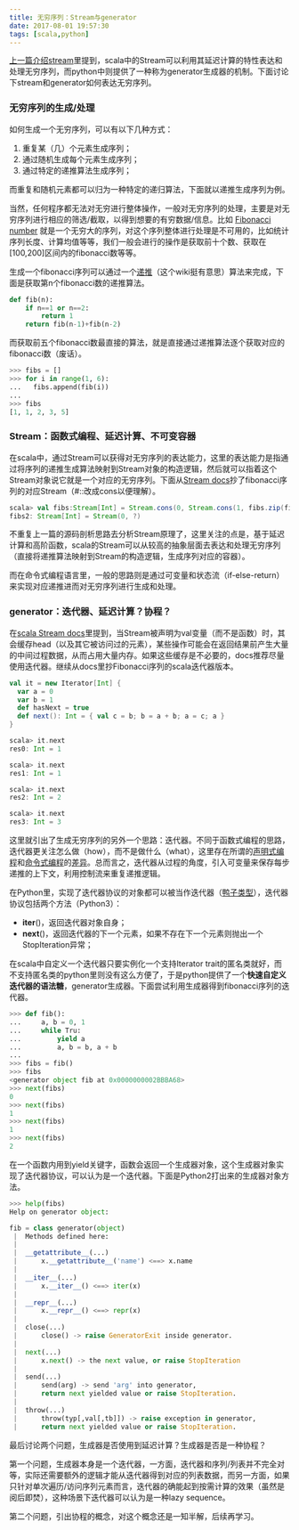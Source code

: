 ```yaml
---
title: 无穷序列：Stream与generator
date: 2017-08-01 19:57:30
tags: [scala,python]
---
```

[上一篇介绍stream](/2017/07/01/stream_in_scala/)里提到，scala中的Stream可以利用其延迟计算的特性表达和处理无穷序列，而python中则提供了一种称为generator生成器的机制。下面讨论下stream和generator如何表达无穷序列。

### 无穷序列的生成/处理

如何生成一个无穷序列，可以有以下几种方式：

1. 重复某（几）个元素生成序列；
2. 通过随机生成每个元素生成序列；
3. 通过特定的递推算法生成序列；

而重复和随机元素都可以归为一种特定的递归算法，下面就以递推生成序列为例。

当然，任何程序都无法对无穷进行整体操作，一般对无穷序列的处理，主要是对无穷序列进行相应的筛选/截取，以得到想要的有穷数据/信息。比如 [Fibonacci number](https://en.wikipedia.org/wiki/Fibonacci_number) 就是一个无穷大的序列，对这个序列整体进行处理是不可用的，比如统计序列长度、计算均值等等，我们一般会进行的操作是获取前十个数、获取在[100,200]区间内的fibonacci数等等。

生成一个fibonacci序列可以通过一个[递推](https://en.wikipedia.org/wiki/Corecursion)（这个wiki挺有意思）算法来完成，下面是获取第n个fibonacci数的递推算法。

```python
def fib(n):
	if n==1 or n==2:
		return 1
	return fib(n-1)+fib(n-2)
```

而获取前五个fibonacci数最直接的算法，就是直接通过递推算法逐个获取对应的fibonacci数（废话）。

```python
>>> fibs = []
>>> for i in range(1, 6):
...   fibs.append(fib(i))
...
>>> fibs
[1, 1, 2, 3, 5]
```
<!--more-->
### Stream：函数式编程、延迟计算、不可变容器

在scala中，通过Stream可以获得对无穷序列的表达能力，这里的表达能力是指通过将序列的递推生成算法映射到Stream对象的构造逻辑，然后就可以指着这个Stream对象说它就是一个对应的无穷序列。下面从[Stream docs](https://www.scala-lang.org/api/current/scala/collection/immutable/Stream.html)抄了fibonacci序列的对应Stream（#::改成cons以便理解）。

```scala
scala> val fibs:Stream[Int] = Stream.cons(0, Stream.cons(1, fibs.zip(fibs.tail).map { n => n._1 + n._2 }))
fibs2: Stream[Int] = Stream(0, ?)
```

不重复上一篇的源码剖析思路去分析Stream原理了，这里关注的点是，基于延迟计算和高阶函数，scala的Stream可以从较高的抽象层面去表达和处理无穷序列（直接将递推算法映射到Stream的构造逻辑，生成序列对应的容器）。

而在命令式编程语言里，一般的思路则是通过可变量和状态流（if-else-return）来实现对应递推进而对无穷序列进行生成和处理。

### generator：迭代器、延迟计算？协程？

在[scala Stream docs](https://www.scala-lang.org/api/current/scala/collection/immutable/Stream.html)里提到，当Stream被声明为val变量（而不是函数）时，其会缓存head（以及其它被访问过的元素），某些操作可能会在返回结果前产生大量的中间过程数据，从而占用大量内存。如果这些缓存是不必要的，docs推荐尽量使用迭代器。继续从docs里抄Fibonacci序列的scala迭代器版本。

```scala
val it = new Iterator[Int] {
  var a = 0
  var b = 1
  def hasNext = true
  def next(): Int = { val c = b; b = a + b; a = c; a }
}

scala> it.next
res0: Int = 1

scala> it.next
res1: Int = 1

scala> it.next
res2: Int = 2

scala> it.next
res3: Int = 3
```

这里就引出了生成无穷序列的另外一个思路：迭代器。不同于函数式编程的思路，迭代器更关注怎么做（how），而不是做什么（what），这里存在所谓的[声明式编程](https://en.wikipedia.org/wiki/Declarative_programming)和[命令式编程](https://en.wikipedia.org/wiki/Imperative_programming)的[差异](https://en.wikipedia.org/wiki/Comparison_of_multi-paradigm_programming_languages)。总而言之，迭代器从过程的角度，引入可变量来保存每步递推的上下文，利用控制流来重复递推逻辑。

在Python里，实现了迭代器协议的对象都可以被当作迭代器（[鸭子类型](https://en.wikipedia.org/wiki/Duck_typing)），迭代器协议包括两个方法（Python3）：

- __iter__()，返回迭代器对象自身；
- __next__()，返回迭代器的下一个元素，如果不存在下一个元素则抛出一个StopIteration异常；

在scala中自定义一个迭代器只要实例化一个支持Iterator trait的匿名类就好，而不支持匿名类的python里则没有这么方便了，于是python提供了一个**快速自定义迭代器的语法糖**，generator生成器。下面尝试利用生成器得到fibonacci序列的迭代器。

```python
>>> def fib():
...     a, b = 0, 1
...     while Tru:
...         yield a
...         a, b = b, a + b
...
>>> fibs = fib()
>>> fibs
<generator object fib at 0x0000000002BBBA68>
>>> next(fibs)
0
>>> next(fibs)
1
>>> next(fibs)
1
>>> next(fibs)
2
```

在一个函数内用到yield关键字，函数会返回一个生成器对象，这个生成器对象实现了迭代器协议，可以认为是一个迭代器。下面是Python2打出来的生成器对象方法。

```python
>>> help(fibs)
Help on generator object:

fib = class generator(object)
 |  Methods defined here:
 |
 |  __getattribute__(...)
 |      x.__getattribute__('name') <==> x.name
 |
 |  __iter__(...)
 |      x.__iter__() <==> iter(x)
 |
 |  __repr__(...)
 |      x.__repr__() <==> repr(x)
 |
 |  close(...)
 |      close() -> raise GeneratorExit inside generator.
 |
 |  next(...)
 |      x.next() -> the next value, or raise StopIteration
 |
 |  send(...)
 |      send(arg) -> send 'arg' into generator,
 |      return next yielded value or raise StopIteration.
 |
 |  throw(...)
 |      throw(typ[,val[,tb]]) -> raise exception in generator,
 |      return next yielded value or raise StopIteration.
```

最后讨论两个问题，生成器是否使用到延迟计算？生成器是否是一种协程？

第一个问题，生成器本身是一个迭代器，一方面，迭代器和序列/列表并不完全对等，实际还需要额外的逻辑才能从迭代器得到对应的列表数据，而另一方面，如果只针对单次遍历/访问序列元素而言，迭代器的确能起到按需计算的效果（虽然是阅后即焚），这种场景下迭代器可以认为是一种lazy sequence。

第二个问题，引出协程的概念，对这个概念还是一知半解，后续再学习。
